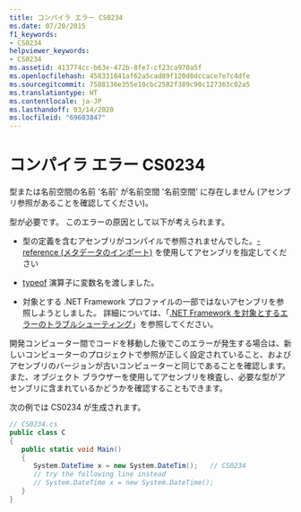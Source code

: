 ```yaml
---
title: コンパイラ エラー CS0234
ms.date: 07/20/2015
f1_keywords:
- CS0234
helpviewer_keywords:
- CS0234
ms.assetid: 413774cc-b63e-472b-8fe7-cf23ca970a5f
ms.openlocfilehash: 458331841af62a5cad89f120d8dccace7e7c4dfe
ms.sourcegitcommit: 7588136e355e10cbc2582f389c90c127363c02a5
ms.translationtype: HT
ms.contentlocale: ja-JP
ms.lasthandoff: 03/14/2020
ms.locfileid: "69603847"
---
```

# <a name="compiler-error-cs0234"></a>コンパイラ エラー CS0234
型または名前空間の名前 '名前' が名前空間 '名前空間' に存在しません (アセンブリ参照があることを確認してください)。  
  
 型が必要です。 このエラーの原因として以下が考えられます。  
  
- 型の定義を含むアセンブリがコンパイルで参照されませんでした。[-reference (メタデータのインポート)](../compiler-options/reference-compiler-option.md) を使用してアセンブリを指定してください  
  
- [typeof](../operators/type-testing-and-cast.md#typeof-operator) 演算子に変数名を渡しました。  
  
- 対象とする .NET Framework プロファイルの一部ではないアセンブリを参照しようとしました。 詳細については、「[.NET Framework を対象とするエラーのトラブルシューティング](/visualstudio/msbuild/troubleshooting-dotnet-framework-targeting-errors)」を参照してください。  
  
 開発コンピューター間でコードを移動した後でこのエラーが発生する場合は、新しいコンピューターのプロジェクトで参照が正しく設定されていること、およびアセンブリのバージョンが古いコンピューターと同じであることを確認します。 また、オブジェクト ブラウザーを使用してアセンブリを検査し、必要な型がアセンブリに含まれているかどうかを確認することもできます。  
  
 次の例では CS0234 が生成されます。  
  
```csharp  
// CS0234.cs  
public class C  
{  
   public static void Main()  
   {  
      System.DateTime x = new System.DateTim();   // CS0234  
      // try the following line instead  
      // System.DateTime x = new System.DateTime();  
   }  
}  
```
